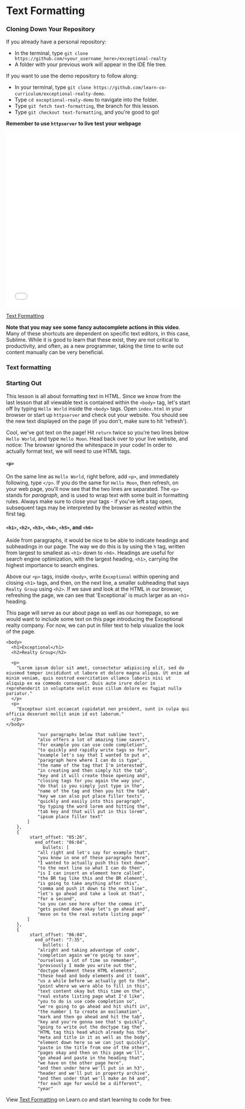 # Text Formatting

### Cloning Down Your Repository

If you already have a personal repository:

* In the terminal, type `git clone https://github.com/<your_username_here>/exceptional-realty`
* A folder with your previous work will appear in the IDE file tree.

If you want to use the demo repository to follow along:

* In your terminal, type `git clone https://github.com/learn-co-curriculum/exceptional-realty-demo`.
* Type `cd exceptional-realy-demo` to navigate into the folder.
* Type `git fetch text-formatting`, the branch for this lesson.
* Type `git checkout text-formatting`, and you're good to go!

**Remember to use `httpserver` to live test your webpage**

<iframe width="640" height="480" src="//www.youtube.com/embed/toswcv5oj9I?rel=0&modestbranding=1" frameborder="0" allowfullscreen></iframe>

<p><a href="https://www.youtube.com/watch?v=toswcv5oj9I">Text Formatting</a></p>

**Note that you may see some fancy autocomplete actions in this video**. Many of these shortcuts are dependent on specific text editors, in this case, Sublime. While it is good to learn that these exist, they are not critical to productivity, and often, as a new programmer, taking the time to write out content manually can be very beneficial.

### Text formatting

### Starting Out

This lesson is all about formatting text in HTML. Since we know from the last lesson that all viewable text is contained within the `<body>` tag, let's start off by typing `Hello World` inside the `<body>` tags. Open `index.html` in your browser or start up `httpserver` and check out your website. You should see the new text displayed on the page (if you don't, make sure to hit 'refresh').

Cool, we've got text on the page! Hit `return` twice so you're two lines below `Hello World`, and type `Hello Moon`. Head back over to your live website, and notice: The browser ignored the whitespace in your code! In order to actually format text, we will need to use HTML tags.

#### `<p>`

On the same line as `Hello World`, right before, add `<p>`, and immediately following, type `</p>`. If you do the same for `Hello Moon`, then refresh, on your web page, you'll now see that the two lines are separated. The `<p>` stands for _paragraph_, and is used to wrap text with some built in formatting rules. Always make sure to close your tags - if you've left a tag open, subsequent tags may be interpreted by the browser as _nested_ within the first tag.

#### `<h1>`, `<h2>`, `<h3>`, `<h4>`, `<h5>`, and `<h6>`

Aside from paragraphs, it would be nice to be able to indicate headings and subheadings in our page. The way we do this is by using the `h` tag, written from largest to smallest as `<h1>` down to `<h6>`. Headings are useful for search engine optimization, with the largest heading, `<h1>`, carrying the highest importance to search engines.

Above our `<p>` tags, inside `<body>`, write `Exceptional` within opening and closing `<h1>` tags, and then, on the next line, a smaller subheading that says `Realty Group` using `<h2>`. If we save and look at the HTML in our browser, refreshing the page, we can see that 'Exceptional' is much larger as an `<h1>` heading.

This page will serve as our about page as well as our homepage, so we would want to include some text on this page introducing the Exceptional realty company. For now, we can put in filler text to help visualize the look of the page.

```
<body>
  <h1>Exceptional</h1>
  <h2>Realty Group</h2>

  <p>
    "Lorem ipsum dolor sit amet, consectetur adipiscing elit, sed do eiusmod tempor incididunt ut labore et dolore magna aliqua. Ut enim ad minim veniam, quis nostrud exercitation ullamco laboris nisi ut aliquip ex ea commodo consequat. Duis aute irure dolor in reprehenderit in voluptate velit esse cillum dolore eu fugiat nulla pariatur."
  </p>
  <p>
    "Excepteur sint occaecat cupidatat non proident, sunt in culpa qui officia deserunt mollit anim id est laborum."
  </p>
</body>
```

                "our paragraphs below that sublime text",
                "also offers a lot of amazing time savers",
                "for example you can use code completion",
                "to quickly and rapidly write tags so for",
                "example let's say that I wanted to put a",
                "paragraph here where I can do is type",
                "the name of the tag that I'm interested",
                "in creating and then simply hit the tab",
                "key and it will create those opening and",
                "closing tags for you again the way you",
                "do that is you simply just type in the",
                "name of the tag and then you hit the tab",
                "key we can also put place filler texts",
                "quickly and easily into this paragraph",
                "by typing the word lorem and hitting the",
                "tab key and that will put in this lorem",
                "ipsum place filler text"
            ]
        },
        {
             start_offset: "05:26",
               end_offset: "06:04",
                  bullets: [
                "all right and let's say for example that",
                "you know in one of these paragraphs here",
                "I wanted to actually push this text down",
                "to the next line so what I can do then",
                "is I can insert an element here called",
                "the BR tag like this and the BR element",
                "is going to take anything after this",
                "comma and push it down to the next line",
                "let's go ahead and take a look at that",
                "for a second",
                "so you can see here after the comma it",
                "gets pushed down okay let's go ahead and",
                "move on to the real estate listing page"
            ]
        },
        {
             start_offset: "06:04",
               end_offset: "7:35",
                  bullets: [
                "alright and taking advantage of code",
                "completion again we're going to save",
                "ourselves a lot of time so remember",
                "previously I made you write out the",
                "doctype element these HTML elements",
                "these head and body elements and it took",
                "us a while before we actually got to the",
                "point where we were able to fill in this",
                "text content okay but this time on the",
                "real estate listing page what I'd like",
                "you to do is use code completion so",
                "we're going to go ahead and hit shift in",
                "the number 1 to create an exclamation",
                "mark and then go ahead and hit the tab",
                "key and you're gonna see that's quickly",
                "going to write out the doctype tag the",
                "HTML tag this head which already has the",
                "meta and title in it as well as the body",
                "element down here so we can just quickly",
                "paste in the title from one of the other",
                "pages okay and then on this page we'll",
                "go ahead and paste in the heading that",
                "we have on the other page here",
                "and then under here we'll put in an h3",
                "header and we'll put in property archive",
                "and then under that we'll make an h4 and",
                "for each age for would be a different",
                "year"  

<p data-visibility='hidden'>View <a href='https://learn.co/lessons/text-formatting' title='Text Formatting'>Text Formatting</a> on Learn.co and start learning to code for free.</p>
